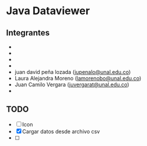 # Java Dataviewer

## Integrantes

- 
- 
- 
- 
- juan david peña lozada (jupenalo@unal.edu.co)
- Laura Alejandra Moreno (lamorenobo@unal.edu.co)
- Juan Camilo Vergara (juvergarat@unal.edu.co)
- 

## TODO
- [ ] Icon
- [x] Cargar datos desde archivo csv
- [ ] 
